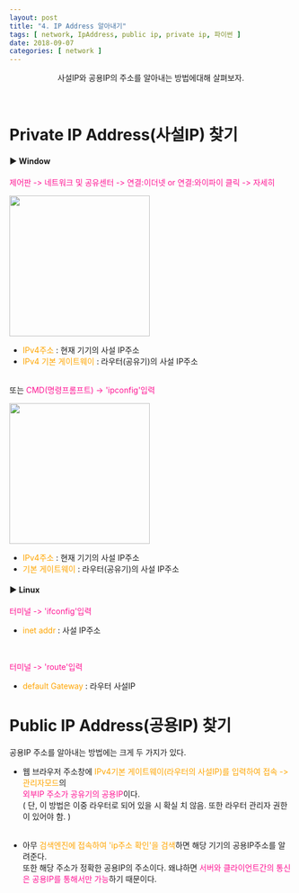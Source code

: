 ```yaml
---
layout: post
title: "4. IP Address 알아내기"
tags: [ network, IpAddress, public ip, private ip, 파이썬 ]
date: 2018-09-07
categories: [ network ]
---
```


<p align="center">
    사설IP와 공용IP의 주소를 알아내는 방법에대해 살펴보자.
</p><br/>

# Private IP Address(사설IP) 찾기 

#### ▶ Window 

<font color="deeppink">제어판 -> 네트워크 및 공유센터 
    -> 연결:이더넷 or 연결:와이파이 클릭 -> 자세히</font><br/>

<img src="{{ site.baseurl }}/assets/post_img/window_ip.JPG" height="250px" style="padding:0;margin:0;">

- <font color="orange">IPv4주소</font> : 현재 기기의 사설 IP주소
- <font color="orange">IPv4 기본 게이트웨이</font> : 라우터(공유기)의 사설 IP주소
<br/><br/>

또는 <font color="deeppink">CMD(명령프롬프트) -> 'ipconfig'입력</font>
<br/>

<img src="{{ site.baseurl }}/assets/post_img/cmd_ip.JPG" height="250px" style="padding:0;margin:0;">

- <font color="orange">IPv4주소</font> : 현재 기기의 사설 IP주소
- <font color="orange">기본 게이트웨이</font> : 라우터(공유기)의 사설 IP주소

#### ▶ Linux
<font color="deeppink">터미널 -> 'ifconfig'입력</font>
- <font color="orange">inet addr</font> : 사설 IP주소
<br/>

<font color="deeppink">터미널 -> 'route'입력</font>
- <font color="orange">default Gateway</font> : 라우터 사설IP

# Public IP Address(공용IP) 찾기
공용IP 주소를 알아내는 방법에는 크게 두 가지가 있다.<br/>

- 웹 브라우저 주소창에 <font color="orange">IPv4기본 게이트웨이(라우터의 사설IP)를 입력하여 접속 -> 관리자모드</font>의 <br/><font color="deeppink">외부IP 주소가 공유기의 공용IP</font>이다.<br/>
( 단, 이 방법은 이중 라우터로 되어 있을 시 확실 치 않음. 또한 라우터 관리자 권한이 있어야 함. )<br/><br/>

- 아무 <font color="orange">검색엔진에 접속하여 'ip주소 확인'을 검색</font>하면 해당 기기의 공용IP주소를 알려준다.<br/>
또한 해당 주소가 정확한 공용IP의 주소이다. 왜냐하면 <font color="deeppink">서버와 클라이언트간의 통신은 공용IP를 통해서만 가능</font>하기 때문이다.


<br/>